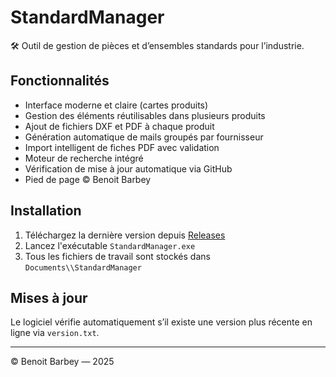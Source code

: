 # StandardManager

🛠️ Outil de gestion de pièces et d’ensembles standards pour l’industrie.

## Fonctionnalités

- Interface moderne et claire (cartes produits)
- Gestion des éléments réutilisables dans plusieurs produits
- Ajout de fichiers DXF et PDF à chaque produit
- Génération automatique de mails groupés par fournisseur
- Import intelligent de fiches PDF avec validation
- Moteur de recherche intégré
- Vérification de mise à jour automatique via GitHub
- Pied de page © Benoit Barbey

## Installation

1. Téléchargez la dernière version depuis [Releases](https://github.com/the-lord-en/StandardManager/releases)
2. Lancez l'exécutable `StandardManager.exe`
3. Tous les fichiers de travail sont stockés dans `Documents\\StandardManager`

## Mises à jour

Le logiciel vérifie automatiquement s’il existe une version plus récente en ligne via `version.txt`.

---

© Benoit Barbey — 2025
